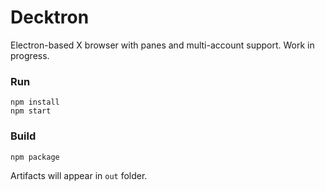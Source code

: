 # Decktron
Electron-based X browser with panes and multi-account support.
Work in progress.


### Run

```shell
npm install
npm start
```

### Build
```shell
npm package
```

Artifacts will appear in `out` folder.